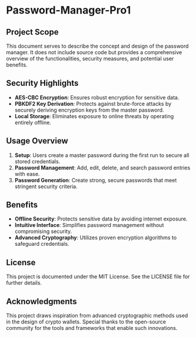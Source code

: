 # Password-Manager-Pro1
## Project Scope
This document serves to describe the concept and design of the password manager. It does not include source code but provides a comprehensive overview of the functionalities, security measures, and potential user benefits.

## Security Highlights
- **AES-CBC Encryption**: Ensures robust encryption for sensitive data.
- **PBKDF2 Key Derivation**: Protects against brute-force attacks by securely deriving encryption keys from the master password.
- **Local Storage**: Eliminates exposure to online threats by operating entirely offline.

## Usage Overview
1. **Setup**: Users create a master password during the first run to secure all stored credentials.
2. **Password Management**: Add, edit, delete, and search password entries with ease.
3. **Password Generation**: Create strong, secure passwords that meet stringent security criteria.

## Benefits
- **Offline Security**: Protects sensitive data by avoiding internet exposure.
- **Intuitive Interface**: Simplifies password management without compromising security.
- **Advanced Cryptography**: Utilizes proven encryption algorithms to safeguard credentials.

## License
This project is documented under the MIT License. See the LICENSE file for further details.

## Acknowledgments
This project draws inspiration from advanced cryptographic methods used in the design of crypto wallets. Special thanks to the open-source community for the tools and frameworks that enable such innovations.
